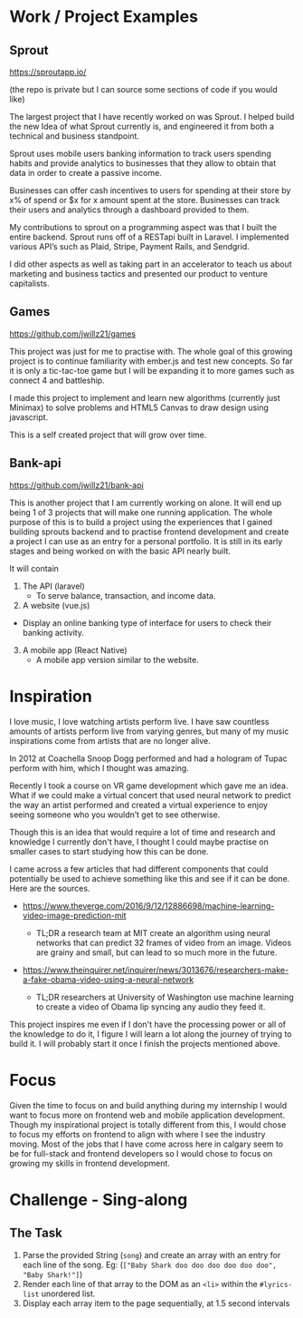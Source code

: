# Work / Project Examples

## Sprout

https://sproutapp.io/

(the repo is private but I can source some sections of code if you would like)

The largest project that I have recently worked on was Sprout. I helped build the new Idea of what Sprout currently is, and engineered it from both a technical and business standpoint.

Sprout uses mobile users banking information to track users spending habits and provide analytics to businesses that they allow to obtain that data in order to create a passive income.

Businesses can offer cash incentives to users for spending at their store by x% of spend or $x for x amount spent at the store. Businesses can track their users and analytics through a dashboard provided to them.

My contributions to sprout on a programming aspect was that I built the entire backend. Sprout runs off of a RESTapi built in Laravel. I implemented various API’s such as Plaid, Stripe, Payment Rails, and Sendgrid.

I did other aspects as well as taking part in an accelerator to teach us about marketing and business tactics and presented our product to venture capitalists.

## Games

https://github.com/jwillz21/games

This project was just for me to practise with. The whole goal of this growing project is to continue familiarity with ember.js and test new concepts. So far it is only a tic-tac-toe game but I will be expanding it to more games such as connect 4 and battleship.

I made this project to implement and learn new algorithms (currently just Minimax) to solve problems and HTML5 Canvas to draw design using javascript.

This is a self created project that will grow over time.


## Bank-api

https://github.com/jwillz21/bank-api

This is another project that I am currently working on alone. It will end up being 1 of 3 projects that will make one running application. The whole purpose of this is to build a project using the experiences that I gained building sprouts backend and to practise frontend development and create a project I can use as an entry for a personal portfolio. It is still in its early stages and being worked on with the basic API nearly built.

It will contain
1. The API (laravel)
    * To serve balance, transaction, and income data.
2. A website (vue.js)
  * Display an online banking type of interface for users to check their banking activity.
3. A mobile app (React Native)
    * A mobile app version similar to the website.

# Inspiration

I love music, I love watching artists perform live. I have saw countless amounts of artists perform live from varying genres, but many of my music inspirations come from artists that are no longer alive.

In 2012 at Coachella Snoop Dogg performed and had a hologram of Tupac perform with him, which I thought was amazing.

Recently I took a course on VR game development which gave me an idea. What if we could make a virtual concert that used neural network to predict the way an artist performed and created a virtual experience to enjoy seeing someone who you wouldn’t get to see otherwise.

Though this is an idea that would require a lot of time and research and knowledge I currently don't have, I thought I could maybe practise on smaller cases to start studying how this can be done.

I came across a few articles that had different components that could potentially be used to achieve something like this and see if it can be done. Here are the sources.

* https://www.theverge.com/2016/9/12/12886698/machine-learning-video-image-prediction-mit
    * TL;DR a research team at MIT create an algorithm using neural networks that can predict 32 frames of video from an image. Videos are grainy and small, but can lead to so much more in the future.

* https://www.theinquirer.net/inquirer/news/3013676/researchers-make-a-fake-obama-video-using-a-neural-network
    * TL;DR researchers at University of Washington use machine learning to create a video of Obama lip syncing any audio they feed it.


This project inspires me even if I don't have the processing power or all of the knowledge to do it, I figure I will learn a lot along the journey of trying to build it. I will probably start it once I finish the projects mentioned above.

# Focus

Given the time to focus on and build anything during my internship I would want to focus more on frontend web and mobile application development. Though my inspirational project is totally different from this, I would chose to focus my efforts on frontend to align with where I see the industry moving. Most of the jobs that I have come across here in calgary seem to be for full-stack and frontend developers so I would chose to focus on growing my skills in frontend development.


# Challenge - Sing-along

## The Task

1. Parse the provided String (`song`) and create an array with
   an entry for each line of the song.
   Eg: (`["Baby Shark doo doo doo doo doo doo", "Baby Shark!"]`)
2. Render each line of that array to the DOM as an `<li>`
   within the `#lyrics-list` unordered list.
3. Display each array item to the page sequentially, at
   1.5 second intervals
